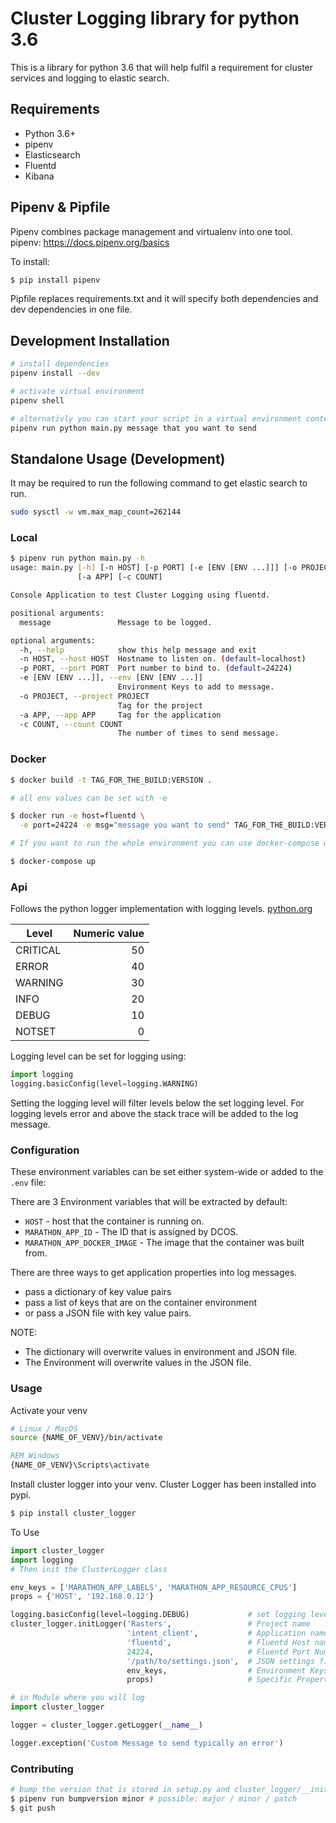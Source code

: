 # Cluster Logging library for python 3.6

This is a library for python 3.6 that will help fulfil a
requirement for cluster services and logging to elastic search.

## Requirements

-   Python 3.6+
-   pipenv
-   Elasticsearch
-   Fluentd
-   Kibana

## Pipenv & Pipfile

Pipenv combines package management and virtualenv into one tool.  
pipenv: https://docs.pipenv.org/basics

To install:

```bash
$ pip install pipenv
```

Pipfile replaces requirements.txt and it will specify both dependencies and dev dependencies in one file.

## Development Installation

```bash
# install dependencies
pipenv install --dev

# activate virtual environment
pipenv shell

# alternativly you can start your script in a virtual environment context
pipenv run python main.py message that you want to send
```

## Standalone Usage (Development)

It may be required to run the following command to get elastic search to run.

```bash
sudo sysctl -w vm.max_map_count=262144
```

### Local

```bash
$ pipenv run python main.py -h
usage: main.py [-h] [-n HOST] [-p PORT] [-e [ENV [ENV ...]]] [-o PROJECT]
               [-a APP] [-c COUNT]

Console Application to test Cluster Logging using fluentd.

positional arguments:
  message               Message to be logged.

optional arguments:
  -h, --help            show this help message and exit
  -n HOST, --host HOST  Hostname to listen on. (default=localhost)
  -p PORT, --port PORT  Port number to bind to. (default=24224)
  -e [ENV [ENV ...]], --env [ENV [ENV ...]]
                        Environment Keys to add to message.
  -o PROJECT, --project PROJECT
                        Tag for the project
  -a APP, --app APP     Tag for the application
  -c COUNT, --count COUNT
                        The number of times to send message.
```

### Docker

```bash
$ docker build -t TAG_FOR_THE_BUILD:VERSION .

# all env values can be set with -e

$ docker run -e host=fluentd \
  -e port=24224 -e msg="message you want to send" TAG_FOR_THE_BUILD:VERSION

# If you want to run the whole environment you can use docker-compose up

$ docker-compose up
```

### Api

Follows the python logger implementation with logging levels. [python.org](https://docs.python.org/3/library/logging.html)

| Level    | Numeric value |
| -------- | ------------: |
| CRITICAL |            50 |
| ERROR    |            40 |
| WARNING  |            30 |
| INFO     |            20 |
| DEBUG    |            10 |
| NOTSET   |             0 |

Logging level can be set for logging using:

```python
import logging
logging.basicConfig(level=logging.WARNING)
```

Setting the logging level will filter levels below the set logging level. For logging levels error and above the stack trace will be added to the log message.

### Configuration

These environment variables can be set either system-wide or added to the `.env` file:

There are 3 Environment variables that will be extracted by default:

-   `HOST` - host that the container is running on.
-   `MARATHON_APP_ID` - The ID that is assigned by DCOS.
-   `MARATHON_APP_DOCKER_IMAGE` - The image that the container was built from.

There are three ways to get application properties into log messages.

-   pass a dictionary of key value pairs
-   pass a list of keys that are on the container environment
-   or pass a JSON file with key value pairs.

NOTE:

-   The dictionary will overwrite values in environment and JSON file.
-   The Environment will overwrite values in the JSON file.

### Usage

Activate your venv

```bash
# Linux / MacOS
source {NAME_OF_VENV}/bin/activate
```

```bat
REM Windows
{NAME_OF_VENV}\Scripts\activate
```

Install cluster logger into your venv. Cluster Logger has been installed into pypi.

```bash
$ pip install cluster_logger
```

To Use

```python
import cluster_logger
import logging
# Then init the ClusterLogger class

env_keys = ['MARATHON_APP_LABELS', 'MARATHON_APP_RESOURCE_CPUS']
props = {'HOST', '192.168.0.12'}

logging.basicConfig(level=logging.DEBUG)             # set logging level
cluster_logger.initLogger('Rasters',                 # Project name
                          'intent_client',           # Application name
                          'fluentd',                 # Fluentd Host name (optional) will default to fluentd if nothing is passed in and HOST isn't set on the environment
                          24224,                     # Fluentd Port Number(optional)
                          '/path/to/settings.json',  # JSON settings file (optional)
                          env_keys,                  # Environment Keys (optional)
                          props)                     # Specific Properties (optional)

# in Module where you will log
import cluster_logger

logger = cluster_logger.getLogger(__name__)

logger.exception('Custom Message to send typically an error')
```

### Contributing

```bash
# bump the version that is stored in setup.py and cluster_logger/__init__.py
$ pipenv run bumpversion minor # possible: major / minor / patch
$ git push
```

